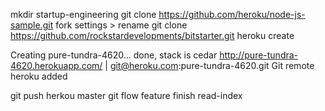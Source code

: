 mkdir startup-engineering
git clone https://github.com/heroku/node-js-sample.git
fork
settings > rename
git clone https://github.com/rockstardevelopments/bitstarter.git
heroku create

Creating pure-tundra-4620... done, stack is cedar
http://pure-tundra-4620.herokuapp.com/ | git@heroku.com:pure-tundra-4620.git
Git remote heroku added

git push herkou master
git flow feature finish read-index